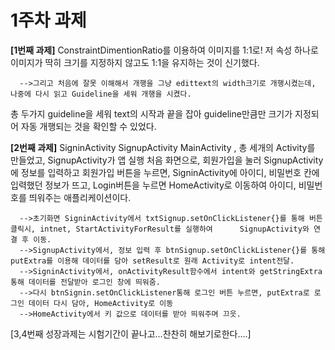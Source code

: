 # 1주차 과제

**[1번째 과제]**
ConstraintDimentionRatio를 이용하여 이미지를 1:1로!
저 속성 하나로 이미지가 딱히 크기를 지정하지 않고도 1:1을 유지하는 것이 신기했다.
      
      -->그리고 처음에 잘못 이해해서 개행을 그냥 edittext의 width크기로 개행시켰는데, 나중에 다시 읽고 Guideline을 세워 개행을 시켰다.

총 두가지 guideline을 세워 text의 시작과 끝을 잡아 guideline만큼만 크기가 지정되어 자동 개행되는 것을 확인할 수 있었다. 

**[2번째 과제]**
SigninActivity SignupActivity MainActivity , 총 세개의 Activity를 만들었고, SignupActivity가 앱 실행 처음 화면으로, 회원가입을 눌러 SignupActivity에 정보를 입력하고 회원가입 버튼을 누르면, SigninActivity에 아이디, 비밀번호 칸에 입력했던 정보가 뜨고, Login버튼을 누르면 HomeActivity로 이동하여 아이디, 비밀번호를 띄워주는 애플리케이션이다. 

      -->초기화면 SigninActivity에서 txtSignup.setOnClickListener{}를 통해 버튼 클릭시, intnet, StartActivityForResult를 실행하여      SignupActivity와 연결 후 이동.
      -->SignupActivity에서, 정보 입력 후 btnSignup.setOnClickListener{}를 통해 putExtra를 이용해 데이터를 담아 setResult로 원래 Activity로 intent전달.
      -->SigninActivity에서, onActivityResult함수에서 intent와 getStringExtra통해 데이터를 전달받아 로그인 창에 띄워줌.
      -->다시 btnSignin.setOnClickListener통해 로그인 버튼 누르면, putExtra로 로그인 데이터 다시 담아, HomeActivity로 이동
      -->HomeActivity에서 키 값으로 데이터를 받아 띄워주며 끄읏.


[3,4번째 성장과제는 시험기간이 끝나고...찬찬히 해보기로한다....]
    
